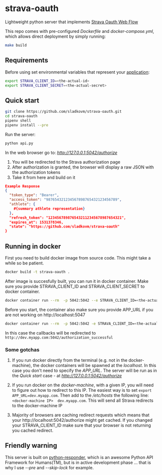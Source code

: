 # strava-oauth
Lightweight python server that implements [Strava Oauth Web Flow](http://developers.strava.com/docs/authentication/)


This repo comes with pre-configured *Dockerfile* and *docker-compose.yml*, which allows direct deployment by simply running:

```bash
make build
```

## Requirements

Before using set environmental variables that represent your [application](https://www.strava.com/settings/api):

```bash
export STRAVA_CLIENT_ID=<the-actual-id>
export STRAVA_CLIENT_SECRET=<the-actual-secret>
```

## Quick start

```bash
git clone https://github.com/sladkovm/strava-oauth.git
cd strava-oauth
pipenv shell
pipenv install --pre
```

Run the server:

```python
python api.py
```

In the web browser go to: *http://127.0.0.1:5042/authorize*

1. You will be redirected to the Strava authorization page
2. After authorization is granted, the browser will display a raw JSON with the authorization tokens
3. Take it from here and build on it

```json
Example Response
{
  "token_type": "Bearer",
  "access_token": "987654321234567898765432123456789",
  "athlete": {
    #{summary athlete representation}
  },
  "refresh_token": "1234567898765432112345678987654321",
  "expires_at": 1531378346,
  "state": "https://github.com/sladkovm/strava-oauth"
}
```

## Running in docker

First you need to build docker image from source code. This might take a while so be patient.

```bash
docker build -t strava-oauth .
```

After image is succesfully built, you can run it in docker container. Make sure you provide STRAVA_CLIENT_ID and STRAVA_CLIENT_SECRET to docker container.

```bash
docker container run --rm  -p 5042:5042 --e STRAVA_CLIENT_ID=<the-actual-id> -e STRAVA_CLIENT_SECRET=<the-actual-secret> strava-oauth:latest
```

Before you start, the container also make sure you provide APP_URL if you are not working on http://localhost:5047

```bash
docker container run --rm  -p 5042:5042 -e STRAVA_CLIENT_ID=<the-actual-id> -e STRAVA_CLIENT_SECRET=<the-actual-secret> -e APP_URL="http://dev.myapp.com" strava-oauth:latest
```
In this case the callbacks will be redirected to `http://dev.myapp.com:5042/authorization_successful`

### Some gotchas

1. If you run docker directly from the terminal (e.g. not in the docker-machine), the docker containers will be spawned at the *localhost*. In this case you don't need to specify the *APP_URL*. The server will be run as in the *Quick start* case - at *http://127.0.0.1:5042/authorize*

2. If you run docker on the *docker-machine*, with a given IP, you will need to figure out how to redirect to this IP. The easiest way is to set `export APP_URL=dev.myapp.com`. Then add to the */etc/hosts* the following line: `<docker-machine IP>  dev.myapp.com`. This will send all Strava redirects to the docker-machine IP

3. Majority of browsers are caching redirect requests which means that your http://localhost:5042/authorize might get cached. If you changed your STRAVA_CLIENT_ID make sure that your browser is not returning you cached redirect.



## Friendly warning
This server is built on [python-responder](https://github.com/kennethreitz/responder), which is an awesome Python API Framework for Humans(TM), but is in active development phase ... that is why I use *--pre* and *--skip-lock* for example.

